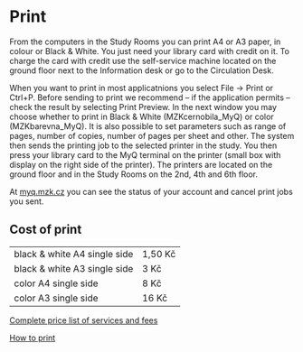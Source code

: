 # Print

From the computers in the Study Rooms you can print A4 or A3 paper, in colour or Black & White. You just need your library card with credit on it. To charge the card with credit use the self-service machine located on the ground floor next to the Information desk or go to the Circulation Desk.

<!--![](/images/help/tisk/automat.jpg)-->

When you want to print in most applicatnions you select File -> Print or Ctrl+P. Before sending to print we recommend – if the application permits – check the result by selecting Print Preview. In the next window you may choose whether to print in Black & White (MZKcernobila_MyQ) or color (MZKbarevna_MyQ). It is also possible to set parameters such as range of pages, number of copies, number of pages per sheet and other.
The system then sends the printing job to the selected printer in the study. You then press your library card to the MyQ terminal on the printer (small box with display on the right side of the printer). The printers are located on the ground floor and in the Study Rooms on the 2nd, 4th and 6th floor.

At <a class="external" href="http://myq.mzk.cz" target="_blank">myq.mzk.cz</a> you can see the status of your account and cancel print jobs you sent.

## Cost of print

<div class="row">
    <div class="col-sm-6">
        <table class="table">
            <tr>
                <td>black & white A4 single side</td>
                <td>1,50 Kč</td>
            </tr>
            <tr>
                <td>black & white A3 single side</td>
                <td>3 Kč</td>
            </tr>
            <tr>
                <td>color A4 single side</td>
                <td>8 Kč</td>
            </tr>
            <tr>
                <td>color A3 single side</td>
                <td>16 Kč</td>
            </tr> 
        </table>
    </div>
</div>

<a class="external" href="http://www.mzk.cz/en/services/fees-and-fines" target="_blank">Complete price list of services and fees</a>
 
[How to print](/en/jak-tisknout)
